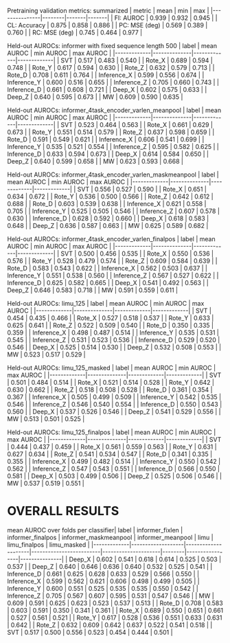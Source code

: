 

Pretraining validation metrics: summarized
| metric        |   mean |   min |   max |
|---------------|--------|-------|-------|
| FI: AUROC     |  0.939 | 0.932 | 0.945 |
| CL: Accuracy  |  0.875 | 0.858 | 0.886 |
| PC: MSE (deg) |  0.569 | 0.389 | 0.760 |
| RC: MSE (deg) |  0.745 | 0.464 | 0.977 |

Held-out AUROCs: informer with fixed sequence length 500
| label       |   mean AUROC |   min AUROC |   max AUROC |
|-------------|--------------|-------------|-------------|
| SVT         |        0.517 |       0.483 |       0.540 |
| Rote_X      |        0.689 |       0.594 |       0.748 |
| Rote_Y      |        0.617 |       0.594 |       0.630 |
| Rote_Z      |        0.632 |       0.579 |       0.713 |
| Rote_D      |        0.708 |       0.611 |       0.764 |
| Inference_X |        0.599 |       0.556 |       0.674 |
| Inference_Y |        0.600 |       0.516 |       0.655 |
| Inference_Z |        0.705 |       0.660 |       0.743 |
| Inference_D |        0.661 |       0.608 |       0.721 |
| Deep_X      |        0.602 |       0.575 |       0.633 |
| Deep_Z      |        0.640 |       0.595 |       0.673 |
| MW          |        0.609 |       0.590 |       0.635 |

Held-out AUROCs: informer_4task_encoder_varlen_meanpool
| label       |   mean AUROC |   min AUROC |   max AUROC |
|-------------|--------------|-------------|-------------|
| SVT         |        0.523 |       0.464 |       0.563 |
| Rote_X      |        0.661 |       0.629 |       0.673 |
| Rote_Y      |        0.551 |       0.514 |       0.579 |
| Rote_Z      |        0.637 |       0.598 |       0.659 |
| Rote_D      |        0.591 |       0.549 |       0.621 |
| Inference_X |        0.606 |       0.541 |       0.699 |
| Inference_Y |        0.535 |       0.521 |       0.554 |
| Inference_Z |        0.595 |       0.582 |       0.625 |
| Inference_D |        0.633 |       0.594 |       0.673 |
| Deep_X      |        0.614 |       0.584 |       0.650 |
| Deep_Z      |        0.640 |       0.599 |       0.658 |
| MW          |        0.623 |       0.593 |       0.668 |

Held-out AUROCs: informer_4task_encoder_varlen_maskmeanpool
| label       |   mean AUROC |   min AUROC |   max AUROC |
|-------------|--------------|-------------|-------------|
| SVT         |        0.556 |       0.527 |       0.590 |
| Rote_X      |        0.651 |       0.634 |       0.672 |
| Rote_Y      |        0.536 |       0.500 |       0.566 |
| Rote_Z      |        0.642 |       0.612 |       0.688 |
| Rote_D      |        0.603 |       0.539 |       0.638 |
| Inference_X |        0.621 |       0.558 |       0.705 |
| Inference_Y |        0.525 |       0.505 |       0.546 |
| Inference_Z |        0.607 |       0.578 |       0.630 |
| Inference_D |        0.628 |       0.592 |       0.660 |
| Deep_X      |        0.618 |       0.583 |       0.648 |
| Deep_Z      |        0.636 |       0.587 |       0.663 |
| MW          |        0.625 |       0.589 |       0.682 |

Held-out AUROCs: informer_4task_encoder_varlen_finalpos
| label       |   mean AUROC |   min AUROC |   max AUROC |
|-------------|--------------|-------------|-------------|
| SVT         |        0.500 |       0.456 |       0.535 |
| Rote_X      |        0.550 |       0.536 |       0.576 |
| Rote_Y      |        0.528 |       0.479 |       0.574 |
| Rote_Z      |        0.609 |       0.584 |       0.639 |
| Rote_D      |        0.583 |       0.543 |       0.622 |
| Inference_X |        0.562 |       0.503 |       0.637 |
| Inference_Y |        0.551 |       0.538 |       0.560 |
| Inference_Z |        0.567 |       0.527 |       0.622 |
| Inference_D |        0.625 |       0.582 |       0.665 |
| Deep_X      |        0.541 |       0.492 |       0.563 |
| Deep_Z      |        0.646 |       0.583 |       0.718 |
| MW          |        0.591 |       0.559 |       0.611 |

Held-out AUROCs: limu_125
| label       |   mean AUROC |   min AUROC |   max AUROC |
|-------------|--------------|-------------|-------------|
| SVT         |        0.454 |       0.435 |       0.466 |
| Rote_X      |        0.527 |       0.518 |       0.537 |
| Rote_Y      |        0.633 |       0.625 |       0.641 |
| Rote_Z      |        0.522 |       0.509 |       0.540 |
| Rote_D      |        0.350 |       0.335 |       0.359 |
| Inference_X |        0.498 |       0.487 |       0.514 |
| Inference_Y |        0.535 |       0.531 |       0.545 |
| Inference_Z |        0.531 |       0.523 |       0.536 |
| Inference_D |        0.529 |       0.520 |       0.546 |
| Deep_X      |        0.525 |       0.514 |       0.530 |
| Deep_Z      |        0.532 |       0.508 |       0.553 |
| MW          |        0.523 |       0.517 |       0.529 |

Held-out AUROCs: limu_125_masked
| label       |   mean AUROC |   min AUROC |   max AUROC |
|-------------|--------------|-------------|-------------|
| SVT         |        0.501 |       0.484 |       0.514 |
| Rote_X      |        0.521 |       0.514 |       0.528 |
| Rote_Y      |        0.642 |       0.630 |       0.662 |
| Rote_Z      |        0.518 |       0.508 |       0.528 |
| Rote_D      |        0.361 |       0.354 |       0.367 |
| Inference_X |        0.505 |       0.499 |       0.509 |
| Inference_Y |        0.542 |       0.535 |       0.546 |
| Inference_Z |        0.546 |       0.540 |       0.554 |
| Inference_D |        0.550 |       0.543 |       0.560 |
| Deep_X      |        0.537 |       0.526 |       0.546 |
| Deep_Z      |        0.541 |       0.529 |       0.556 |
| MW          |        0.513 |       0.501 |       0.525 |

Held-out AUROCs: limu_125_finalpos
| label       |   mean AUROC |   min AUROC |   max AUROC |
|-------------|--------------|-------------|-------------|
| SVT         |        0.444 |       0.437 |       0.459 |
| Rote_X      |        0.561 |       0.559 |       0.563 |
| Rote_Y      |        0.631 |       0.627 |       0.634 |
| Rote_Z      |        0.541 |       0.534 |       0.547 |
| Rote_D      |        0.341 |       0.335 |       0.355 |
| Inference_X |        0.499 |       0.482 |       0.514 |
| Inference_Y |        0.550 |       0.542 |       0.562 |
| Inference_Z |        0.547 |       0.543 |       0.551 |
| Inference_D |        0.566 |       0.550 |       0.581 |
| Deep_X      |        0.503 |       0.499 |       0.506 |
| Deep_Z      |        0.525 |       0.506 |       0.546 |
| MW          |        0.537 |       0.519 |       0.551 |



# OVERALL RESULTS
mean AUROC over folds per classifier| label       |   informer_fixlen |   informer_finalpos |   informer_maskmeanpool |   informer_meanpool |   limu |   limu_finalpos |   limu_masked |
|-------------|-------------------|---------------------|-------------------------|---------------------|--------|-----------------|---------------|
| Deep_X      |             0.602 |               0.541 |                   0.618 |               0.614 |  0.525 |           0.503 |         0.537 |
| Deep_Z      |             0.640 |               0.646 |                   0.636 |               0.640 |  0.532 |           0.525 |         0.541 |
| Inference_D |             0.661 |               0.625 |                   0.628 |               0.633 |  0.529 |           0.566 |         0.550 |
| Inference_X |             0.599 |               0.562 |                   0.621 |               0.606 |  0.498 |           0.499 |         0.505 |
| Inference_Y |             0.600 |               0.551 |                   0.525 |               0.535 |  0.535 |           0.550 |         0.542 |
| Inference_Z |             0.705 |               0.567 |                   0.607 |               0.595 |  0.531 |           0.547 |         0.546 |
| MW          |             0.609 |               0.591 |                   0.625 |               0.623 |  0.523 |           0.537 |         0.513 |
| Rote_D      |             0.708 |               0.583 |                   0.603 |               0.591 |  0.350 |           0.341 |         0.361 |
| Rote_X      |             0.689 |               0.550 |                   0.651 |               0.661 |  0.527 |           0.561 |         0.521 |
| Rote_Y      |             0.617 |               0.528 |                   0.536 |               0.551 |  0.633 |           0.631 |         0.642 |
| Rote_Z      |             0.632 |               0.609 |                   0.642 |               0.637 |  0.522 |           0.541 |         0.518 |
| SVT         |             0.517 |               0.500 |                   0.556 |               0.523 |  0.454 |           0.444 |         0.501 |
